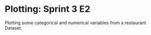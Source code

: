 # Plotting: Sprint 3 E2
Plotting some categorical and numerical variables from a restaurant Dataset.
